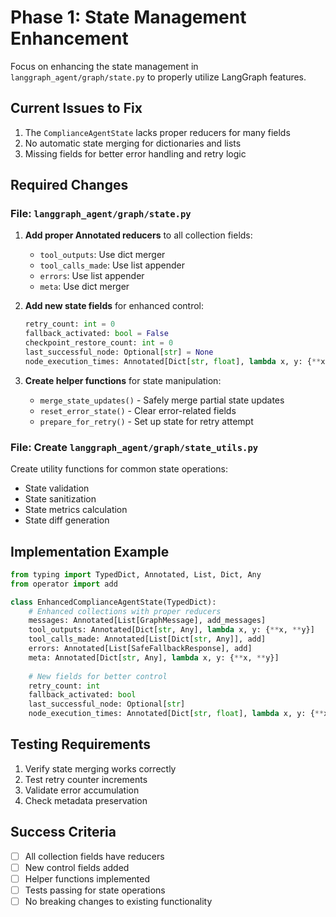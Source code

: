 # Phase 1: State Management Enhancement

Focus on enhancing the state management in `langgraph_agent/graph/state.py` to properly utilize LangGraph features.

## Current Issues to Fix

1. The `ComplianceAgentState` lacks proper reducers for many fields
2. No automatic state merging for dictionaries and lists
3. Missing fields for better error handling and retry logic

## Required Changes

### File: `langgraph_agent/graph/state.py`

1. **Add proper Annotated reducers** to all collection fields:
   - `tool_outputs`: Use dict merger
   - `tool_calls_made`: Use list appender
   - `errors`: Use list appender
   - `meta`: Use dict merger

2. **Add new state fields** for enhanced control:
   ```python
   retry_count: int = 0
   fallback_activated: bool = False
   checkpoint_restore_count: int = 0
   last_successful_node: Optional[str] = None
   node_execution_times: Annotated[Dict[str, float], lambda x, y: {**x, **y}]
   ```

3. **Create helper functions** for state manipulation:
   - `merge_state_updates()` - Safely merge partial state updates
   - `reset_error_state()` - Clear error-related fields
   - `prepare_for_retry()` - Set up state for retry attempt

### File: Create `langgraph_agent/graph/state_utils.py`

Create utility functions for common state operations:
- State validation
- State sanitization
- State metrics calculation
- State diff generation

## Implementation Example

```python
from typing import TypedDict, Annotated, List, Dict, Any
from operator import add

class EnhancedComplianceAgentState(TypedDict):
    # Enhanced collections with proper reducers
    messages: Annotated[List[GraphMessage], add_messages]
    tool_outputs: Annotated[Dict[str, Any], lambda x, y: {**x, **y}]
    tool_calls_made: Annotated[List[Dict[str, Any]], add]
    errors: Annotated[List[SafeFallbackResponse], add]
    meta: Annotated[Dict[str, Any], lambda x, y: {**x, **y}]
    
    # New fields for better control
    retry_count: int
    fallback_activated: bool
    last_successful_node: Optional[str]
    node_execution_times: Annotated[Dict[str, float], lambda x, y: {**x, **y}]
```

## Testing Requirements

1. Verify state merging works correctly
2. Test retry counter increments
3. Validate error accumulation
4. Check metadata preservation

## Success Criteria

- [ ] All collection fields have reducers
- [ ] New control fields added
- [ ] Helper functions implemented
- [ ] Tests passing for state operations
- [ ] No breaking changes to existing functionality
